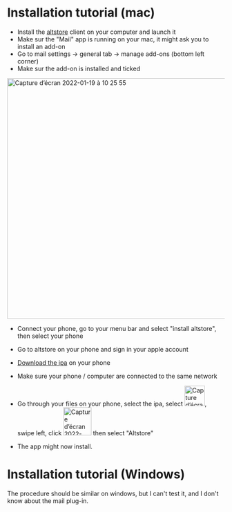 # Installation tutorial (mac)

- Install the [altstore](https://altstore.io/) client on your computer and launch it
- Make sur the "Mail" app is running on your mac, it might ask you to install an add-on
- Go to mail settings -> general tab -> manage add-ons (bottom left corner)
- Make sur the add-on is installed and ticked

<img width="557" alt="Capture d’écran 2022-01-19 à 10 25 55" src="https://user-images.githubusercontent.com/76073612/150102038-8ef8af5e-d660-433d-a363-c2bc8d772bfa.png">


- Connect your phone, go to your menu bar and select "install altstore", then select your phone
- Go to altstore on your phone and sign in your apple account
- [Download the ipa](https://github.com/mmmago/cowboyunleashed/releases) on your phone
- Make sure your phone / computer are connected to the same network

- Go through your files on your phone, select the ipa, select <img width="47" alt="Capture d’écran 2022-01-19 à 10 30 32" src="https://user-images.githubusercontent.com/76073612/150102812-43703f93-72f2-4a58-b949-f74789068f9f.png">, swipe left, click <img width="65" alt="Capture d’écran 2022-01-19 à 10 33 05" src="https://user-images.githubusercontent.com/76073612/150103345-34726e7f-d159-4d22-8219-5d395b4165f7.png">
 then select "Altstore"
 - The app might now install.

# Installation tutorial (Windows)


The procedure should be similar on windows, but I can't test it, and I don't know about the mail plug-in.
